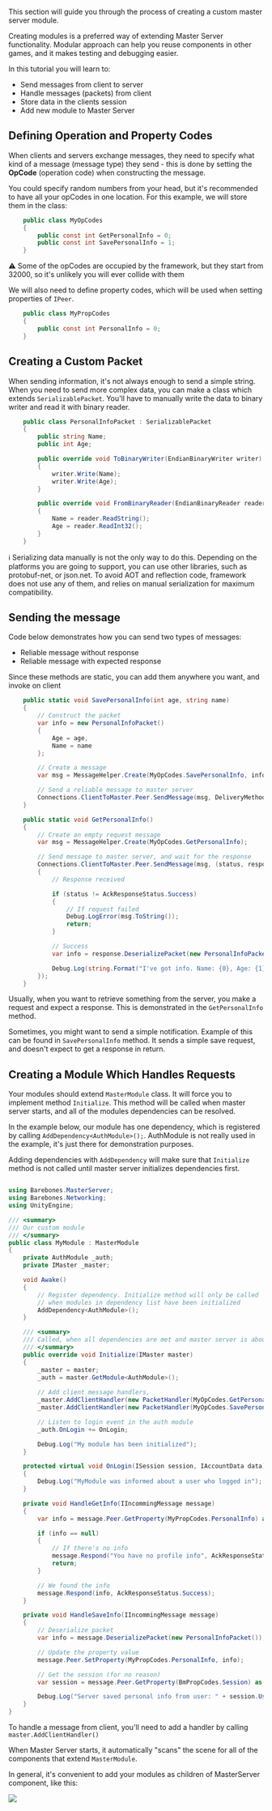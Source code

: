 This section will guide you through the process of creating a custom master server module.

Creating modules is a preferred way of extending Master Server functionality. Modular approach can help you reuse components in other games, and it makes testing and debugging easier.

In this tutorial you will learn to:
* Send messages from client to server
* Handle messages (packets) from client
* Store data in the clients session
* Add new module to Master Server

## Defining Operation and Property Codes

When clients and servers exchange messages, they need to specify what kind of a message (message type) they send - this is done by setting the **OpCode** (operation code) when constructing the message.

You could specify random numbers from your head, but it's recommended to have all your opCodes in one location. For this example, we will store them in the class:

``` C#
    public class MyOpCodes
    {
        public const int GetPersonalInfo = 0;
        public const int SavePersonalInfo = 1;
    }
```

:warning: Some of the opCodes are occupied by the framework, but they start from 32000, so it's unlikely you will ever collide with them

We will also need to define property codes, which will be used when setting properties of `IPeer`.

``` C#
    public class MyPropCodes
    {
        public const int PersonalInfo = 0;
    }
```

## Creating a Custom Packet

When sending information, it's not always enough to send a simple string. When you need to send more complex data, you can make a class which extends `SerializablePacket`. You'll have to manually write the data to binary writer and read it with binary reader.

``` C#
    public class PersonalInfoPacket : SerializablePacket
    {
        public string Name;
        public int Age;

        public override void ToBinaryWriter(EndianBinaryWriter writer)
        {
            writer.Write(Name);
            writer.Write(Age);
        }

        public override void FromBinaryReader(EndianBinaryReader reader)
        {
            Name = reader.ReadString();
            Age = reader.ReadInt32();
        }
    }
```

:information_source: Serializing data manually is not the only way to do this. Depending on the platforms you are going to support, you can use other libraries, such as protobuf-net, or json.net. To avoid AOT and reflection code, framework does not use any of them, and relies on manual serialization for maximum compatibility.

## Sending the message

Code below demonstrates how you can send two types of messages:
* Reliable message without response
* Reliable message with expected response

Since these methods are static, you can add them anywhere you want, and invoke on client

``` C#
    public static void SavePersonalInfo(int age, string name)
    {
        // Construct the packet
        var info = new PersonalInfoPacket()
        {
            Age = age,
            Name = name
        };

        // Create a message
        var msg = MessageHelper.Create(MyOpCodes.SavePersonalInfo, info.ToBytes());

        // Send a reliable message to master server
        Connections.ClientToMaster.Peer.SendMessage(msg, DeliveryMethod.Reliable);
    }

    public static void GetPersonalInfo()
    {
        // Create an empty request message
        var msg = MessageHelper.Create(MyOpCodes.GetPersonalInfo);

        // Send message to master server, and wait for the response
        Connections.ClientToMaster.Peer.SendMessage(msg, (status, response) =>
        {
            // Response received

            if (status != AckResponseStatus.Success)
            {
                // If request failed
                Debug.LogError(msg.ToString());
                return;
            }

            // Success
            var info = response.DeserializePacket(new PersonalInfoPacket());

            Debug.Log(string.Format("I've got info. Name: {0}, Age: {1}", info.Name, info.Age));
        });
    }
```

Usually, when you want to retrieve something from the server, you make a request and expect a response. This is demonstrated in the `GetPersonalInfo` method. 

Sometimes, you might want to send a simple notification. Example of this can be found in `SavePersonalInfo` method. It sends a simple save request, and doesn't expect to get a response in return.

## Creating a Module Which Handles Requests

Your modules should extend `MasterModule` class. It will force you to implement method `Initialize`. This method will be called when master server starts, and all of the modules dependencies can be resolved.

In the example below, our module has one dependency, which is registered by calling `AddDependency<AuthModule>();`. AuthModule is not really used in the example, it's just there for demonstration purposes.

Adding dependencies with `AddDependency` will make sure that `Initialize` method is not called until master server initializes dependencies first.

``` C#

using Barebones.MasterServer;
using Barebones.Networking;
using UnityEngine;

/// <summary>
/// Our custom module
/// </summary>
public class MyModule : MasterModule
{
    private AuthModule _auth;
    private IMaster _master;

    void Awake()
    {
        // Register dependency. Initialize method will only be called
        // when modules in dependency list have been initialized
        AddDependency<AuthModule>();
    }

    /// <summary>
    /// Called, when all dependencies are met and master server is about to start
    /// </summary>
    public override void Initialize(IMaster master)
    {
        _master = master;
        _auth = master.GetModule<AuthModule>();
        
        // Add client message handlers,
        _master.AddClientHandler(new PacketHandler(MyOpCodes.GetPersonalInfo, HandleGetInfo));
        _master.AddClientHandler(new PacketHandler(MyOpCodes.SavePersonalInfo, HandleSaveInfo));

        // Listen to login event in the auth module
        _auth.OnLogin += OnLogin;

        Debug.Log("My module has been initialized");
    }

    protected virtual void OnLogin(ISession session, IAccountData data)
    {
        Debug.Log("MyModule was informed about a user who logged in");
    }

    private void HandleGetInfo(IIncommingMessage message)
    {
        var info = message.Peer.GetProperty(MyPropCodes.PersonalInfo) as PersonalInfoPacket;

        if (info == null)
        {
            // If there's no info
            message.Respond("You have no profile info", AckResponseStatus.Failed);
            return;
        }

        // We found the info
        message.Respond(info, AckResponseStatus.Success);
    }

    private void HandleSaveInfo(IIncommingMessage message)
    {
        // Deserialize packet
        var info = message.DeserializePacket(new PersonalInfoPacket());

        // Update the property value
        message.Peer.SetProperty(MyPropCodes.PersonalInfo, info);

        // Get the session (for no reason)
        var session = message.Peer.GetProperty(BmPropCodes.Session) as ISession;

        Debug.Log("Server saved personal info from user: " + session.Username);
    }
}
```

To handle a message from client, you'll need to add a handler by calling `master.AddClientHandler()`

When Master Server starts, it automatically "scans" the scene for all of the components that extend `MasterModule`. 

In general, it's convenient to add your modules as children of MasterServer component, like this:

![](http://i.imgur.com/r62rDYm.png)
